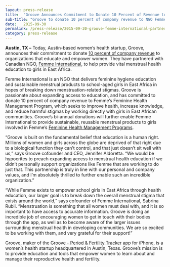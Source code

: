 ```yaml
---
layout: press-release
title:  "Groove Announces Commitment to Donate 10 Percent of Revenue to Expand Access to Menstrual Health Education"
sub-title: "Groove to donate 10 percent of company revenue to NGO Femme International"
date:   2015-09-30
permalink: /press-release/2015-09-30-groove-femme-international-partner-to-expand-access-to-menstrual-health-education
category: press-release
---
```


**Austin, TX &ndash;** Today, Austin-based women&rsquo;s health startup, Groove, announces their commitment to donate <a class="text-link" href="/blog/2015/09/09/new-partnership-groove-femme-international-impact/">10 percent of company revenue</a> to organizations that educate and empower women. They have partnered with Canadian NGO, <a class="text-link" href="/blog/2015/09/10/femme-international-empowering-women-through-menstrual-health-education/">Femme International</a>, to help provide vital menstrual health education to girls in East Africa.

Femme International is an NGO that delivers feminine hygiene education and sustainable menstrual products to school-aged girls in East Africa in hopes of breaking down menstruation-related stigmas. Groove is passionate about expanding access to education, and has committed to donate 10 percent of company revenue to Femme&rsquo;s Feminine Health Management Program, which seeks to improve health, increase knowledge, and reduce harmful stigmas by working directly with girls in East African communities. Groove&rsquo;s bi-annual donations will further enable Femme International to provide sustainable, reusable menstrual products to girls involved in Femme&rsquo;s <a class="text-link" target="_blank" href="http://www.femmeinternational.org/feminine-health-management-program.html">Feminine Health Management Programs</a>.

&ldquo;Groove is built on the fundamental belief that education is a human right. Millions of women and girls across the globe are deprived of that right due to a biological function they can&rsquo;t control, and that just doesn&rsquo;t sit well with us,&rdquo; says Groove cofounder and CEO, Jennifer Aldoretta. &ldquo;We would be hypocrites to preach expanding access to menstrual health education if we didn&rsquo;t personally support organizations like Femme that are working to do just that. This partnership is truly in line with our personal and company values, and I&rsquo;m absolutely thrilled to further enable such an incredible organization.&rdquo;

&ldquo;While Femme exists to empower school girls in East Africa through health education, our larger goal is to break down the overall menstrual stigma that exists around the world,&rdquo; says cofounder of Femme International, Sabrina Rubli. &ldquo;Menstruation is something that all women must deal with, and it is so important to have access to accurate information. Groove is doing an incredible job of encouraging women to get in touch with their bodies through the app, as well as to become aware of the larger issues surrounding menstrual health in developing communities. We are so excited to be working with them, and very grateful for their support!&rdquo;

Groove, maker of the <a class="text-link" target="_blank" href="https://itunes.apple.com/app/id831795151">Groove - Period & Fertility Tracker</a> app for iPhone, is a women&rsquo;s health startup headquartered in Austin, Texas. Groove&rsquo;s mission is to provide education and tools that empower women to learn about and manage their reproductive health and fertility.
